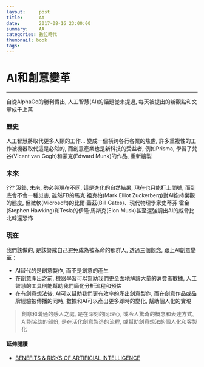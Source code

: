 ```yaml
---
layout:     post
title:      AA 
date:       2017-08-16 23:00:00
summary:    AA
categories: 數位時代 
thumbnail: book
tags:
---
```


# AI和創意變革
---
自從AlphaGo的勝利傳出, 人工智慧(AI)的話題從未提過, 每天被提出的新觀點和文章成千上萬

### 歷史
人工智慧將取代更多人類的工作... 變成一個橫跨各行各業的焦慮, 許多重複性的工作被機器取代這是必然的, 而創意產業也是新科技的受益者, 例如Prisma, 學習了梵谷(Vicent van Gogh)和蒙克(Edward Munk)的作品, 重新繪製

### 未來
??? 
沒錯, 未來, 勢必與現在不同, 這是進化的自然結果, 現在也只能打上問號, 而到底會不會一種災害, 雖然FB的馬克·祖克柏(Mark Elliot Zuckerberg)對AI抱持樂觀的態度, 但微軟(Microsoft)的比爾·蓋茲(Bill Gates)、現代物理學家史蒂芬·霍金(Stephen Hawking)和Tesla的伊隆·馬斯克(Elon Musk)甚至還強調出AI的威脅比北韓還恐怖

### 現在
我們該做的, 是該警戒自己避免成為被革命的那群人, 透過三個觀念, 跟上AI創意變革：

- AI替代的是創意製作, 而不是創意的產生
- 在創意產出之前, 機器學習可以幫助我們更全面地解讀大量的消費者數據, 人工智慧的工具則能幫助我們簡化分析流程和預估
- 在有創意想法後, AI可以幫助我們更有效率的產出創意製作, 而在創意作品或品牌經驗被傳播的同時, 數據和AI可以產出更多即時的變化, 幫助個人化的實現

> 創意和溝通的感人之處, 是在深刻的同理心, 或令人驚奇的概念和表達方式。AI能協助的部份, 是在活化創意製造的流程, 或幫助創意想法的個人化和客製化

#### 延伸閱讀

- [BENEFITS & RISKS OF ARTIFICIAL INTELLIGENCE](https://futureoflife.org/background/benefits-risks-of-artificial-intelligence/)


